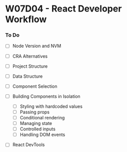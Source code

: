 # W07D04 - React Developer Workflow

### To Do
* [ ] Node Version and NVM
* [ ] CRA Alternatives
* [ ] Project Structure
* [ ] Data Structure
* [ ] Component Selection
* [ ] Building Components in Isolation
  * [ ] Styling with hardcoded values
  * [ ] Passing props
  * [ ] Conditional rendering
  * [ ] Managing state
  * [ ] Controlled inputs
  * [ ] Handling DOM events
* [ ] React DevTools





























